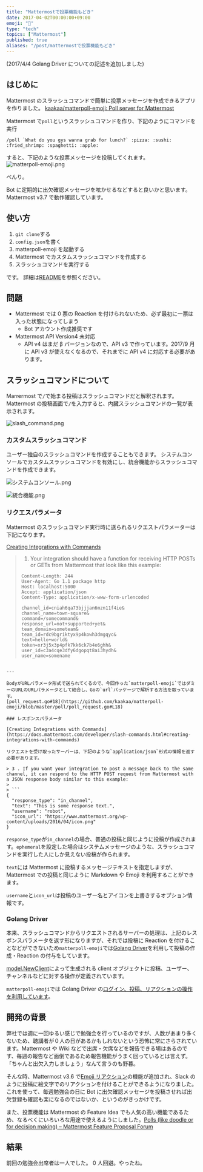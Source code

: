 ```yaml
---
title: "Mattermostで投票機能もどき"
date: 2017-04-02T00:00:00+09:00
emoji: "📣"
type: "tech"
topics: ["Mattermost"]
published: true
aliases: "/post/mattermostで投票機能もどき"
---
```


(2017/4/4 Golang Driver についての記述を追加しました)

## はじめに

Mattermost のスラッシュコマンドで簡単に投票メッセージを作成できるアプリを作りました。
[kaakaa/matterpoll-emoji: Poll server for Mattermost](https://github.com/kaakaa/matterpoll-emoji)

Mattermost で`poll`というスラッシュコマンドを作り、下記のようにコマンドを実行

```
/poll `What do you gys wanna grab for lunch?` :pizza: :sushi: :fried_shrimp: :spaghetti: :apple:
```

すると、下記のような投票メッセージを投稿してくれます。
![matterpoll-emoji.png](https://qiita-image-store.s3.amazonaws.com/0/9891/192794f0-6f90-8371-6f1b-352fcdbd54a0.png)

べんり。

Bot に定期的に出欠確認メッセージを呟かせるなどすると良いかと思います。
Mattermost v3.7 で動作確認しています。

## 使い方

1. `git clone`する
2. `config.json`を書く
3. matterpoll-emoji を起動する
4. Mattermost でカスタムスラッシュコマンドを作成する
5. スラッシュコマンドを実行する

です。
詳細は[README](https://github.com/kaakaa/matterpoll-emoji/blob/master/README.md)を参照ください。

## 問題

- Mattermost では 0 票の Reaction を付けられないため、必ず最初に一票は入った状態になってしまう
  - Bot アカウント作成推奨です
- Mattermost API Version4 未対応
  - API v4 はまだ β バージョンなので、API v3 で作っています。2017/9 月に API v3 が使えなくなるので、それまでに API v4 に対応する必要があります。

## スラッシュコマンドについて

Marrermost で`/`で始まる投稿はスラッシュコマンドだと解釈されます。
Mattermost の投稿画面で`/`を入力すると、内臓スラッシュコマンドの一覧が表示されます。

![slash_command.png](https://qiita-image-store.s3.amazonaws.com/0/9891/853cd433-efd1-7b20-ed13-5ebb749954ad.png)

### カスタムスラッシュコマンド

ユーザー独自のスラッシュコマンドを作成することもできます。
システムコンソールでカスタムスラッシュコマンドを有効にし、統合機能からスラッシュコマンドを作成できます。

![システムコンソール.png](https://qiita-image-store.s3.amazonaws.com/0/9891/3aca649f-8aeb-272e-e97e-de93b766fd85.png)

![統合機能.png](https://qiita-image-store.s3.amazonaws.com/0/9891/42c5d435-02de-f056-1188-73574dee532a.png)

### リクエスパラメータ

Mattermost のスラッシュコマンド実行時に送られるリクエストパラメーターは下記になります。

[Creating Integrations with Commands](https://docs.mattermost.com/developer/slash-commands.html#creating-integrations-with-commands)

> 1. Your integration should have a function for receiving HTTP POSTs or GETs from Mattermost that look like this example:
>
> ```
> Content-Length: 244
> User-Agent: Go 1.1 package http
> Host: localhost:5000
> Accept: application/json
> Content-Type: application/x-www-form-urlencoded
>
> channel_id=cniah6qa73bjjjan6mzn11f4ie&
> channel_name=town-square&
> command=/somecommand&
> response_url=not+supported+yet&
> team_domain=someteam&
> team_id=rdc9bgriktyx9p4kowh3dmgqyc&
> text=hello+world&
> token=xr3j5x3p4pfk7kk6ck7b4e6ghh&
> user_id=c3a4cqe3dfy6dgopqt8ai3hydh&
> user_name=somename
> ```

````

---

BodyがURLパラメータ形式で送られてくるので、今回作った`matterpoll-emoji`ではダミーのURLのURLパラメータとして結合し、Goの`url`パッケージで解析する方法を取っています。
[poll_request.go#18](https://github.com/kaakaa/matterpoll-emoji/blob/master/poll/poll_request.go#L18)

### レスポンスパラメータ

[Creating Integrations with Commands](https://docs.mattermost.com/developer/slash-commands.html#creating-integrations-with-commands)

リクエストを受け取ったサーバーは、下記のような`application/json`形式の情報を返す必要があります。

> 3 . If you want your integration to post a message back to the same channel, it can respond to the HTTP POST request from Mattermost with a JSON response body similar to this example:
>
> ```
{
  "response_type": "in_channel",
  "text": "This is some response text.",
  "username": "robot",
  "icon_url": "https://www.mattermost.org/wp-content/uploads/2016/04/icon.png"
}
````

`response_type`が`in_channel`の場合、普通の投稿と同じように投稿が作成されます。`ephemeral`を設定した場合はシステムメッセージのような、スラッシュコマンドを実行した人にしか見えない投稿が作られます。

`text`には Mattermost に投稿するメッセージテキストを指定しますが、Mattermost での投稿と同じように Markdown や Emoji を利用することができます。

`username`と`icon_url`は投稿のユーザー名とアイコンを上書きするオプション情報です。

### Golang Driver

本来、スラッシュコマンドからリクエストされるサーバーの処理は、上記のレスポンスパラメータを返す形になりますが、それでは投稿に Reaction を付けることなどができないため`matterpoll-emoji`では[Golang Driver](https://docs.mattermost.com/developer/api.html#golang-driver)を利用して投稿の作成・Reaction の付与をしています。

[model.NewClient](https://github.com/mattermost/platform/blob/master/model/client.go#L75)によって生成される client オブジェクトに投稿、ユーザー、チャンネルなどに対する操作が定義されています。

`matterpoll-emoji`では Golang Driver の[ログイン、投稿、リアクションの操作を利用しています](https://github.com/kaakaa/matterpoll-emoji/blob/master/poll/poll_func.go#L43)。

## 開発の背景

弊社では週に一回ゆるい感じで勉強会を行っているのですが、人数があまり多くないため、聴講者が０人の日があるかもしれないという恐怖に常にさらされています。Mattermost や Wiki などで出席・欠席などを報告できる場はあるのです、毎週の報告など面倒であるため報告機能がうまく回っているとは言えず。「ちゃんと出欠入力しましょう」なんて言うのも野暮。

そんな時、Mattermost v3.6 で[Emoji リアクション](http://qiita.com/kaakaa_hoe/items/8148638982b86b1304ce#emoji-%E3%83%AA%E3%82%A2%E3%82%AF%E3%82%B7%E3%83%A7%E3%83%B3)の機能が追加され、Slack のように投稿に絵文字でのリアクションを付けることができるようになりました。これを使って、毎週勉強会の日に Bot に出欠確認メッセージを投稿させれば出欠登録も確認も楽になるのではないか、というのがきっかけです。

また、投票機能は Mattermost の Feature Idea でも人気の高い機能であるため、なるべくにいろいろな用途で使えるようにしました。[Polls (like doodle or for decision making) – Mattermost Feature Proposal Forum](https://mattermost.uservoice.com/forums/306457-general/suggestions/11721996-polls-like-doodle-or-for-decision-making)

## 結果

前回の勉強会出席者は一人でした。
0 人回避。やったね。
